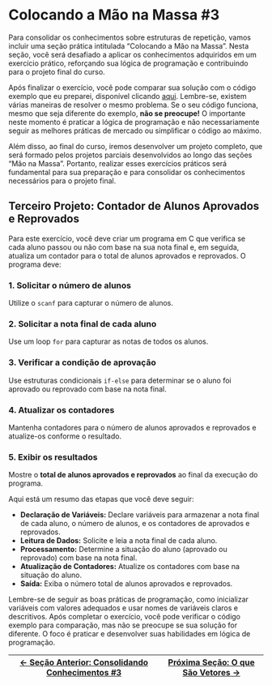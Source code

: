# Colocando a Mão na Massa #3

Para consolidar os conhecimentos sobre estruturas de repetição, vamos incluir uma seção prática intitulada “Colocando a Mão na Massa”. Nesta seção, você será desafiado a aplicar os conhecimentos adquiridos em um exercício prático, reforçando sua lógica de programação e contribuindo para o projeto final do curso.

Após finalizar o exercício, você pode comparar sua solução com o código exemplo que eu preparei, disponível clicando [aqui](). Lembre-se, existem várias maneiras de resolver o mesmo problema. Se o seu código funciona, mesmo que seja diferente do exemplo, **não se preocupe!** O importante neste momento é praticar a lógica de programação e não necessariamente seguir as melhores práticas de mercado ou simplificar o código ao máximo.

Além disso, ao final do curso, iremos desenvolver um projeto completo, que será formado pelos projetos parciais desenvolvidos ao longo das seções “Mão na Massa”. Portanto, realizar esses exercícios práticos será fundamental para sua preparação e para consolidar os conhecimentos necessários para o projeto final.

## Terceiro Projeto: Contador de Alunos Aprovados e Reprovados

Para este exercício, você deve criar um programa em C que verifica se cada aluno passou ou não com base na sua nota final e, em seguida, atualiza um contador para o total de alunos aprovados e reprovados. O programa deve:

### 1. Solicitar o número de alunos
Utilize o `scanf` para capturar o número de alunos.

### 2. Solicitar a nota final de cada aluno
Use um loop `for` para capturar as notas de todos os alunos.

### 3. Verificar a condição de aprovação
Use estruturas condicionais `if-else` para determinar se o aluno foi aprovado ou reprovado com base na nota final.

### 4. Atualizar os contadores
Mantenha contadores para o número de alunos aprovados e reprovados e atualize-os conforme o resultado.

### 5. Exibir os resultados
Mostre o **total de alunos aprovados e reprovados** ao final da execução do programa.

Aqui está um resumo das etapas que você deve seguir:
- **Declaração de Variáveis:** Declare variáveis para armazenar a nota final de cada aluno, o número de alunos, e os contadores de aprovados e reprovados.
- **Leitura de Dados:** Solicite e leia a nota final de cada aluno.
- **Processamento:** Determine a situação do aluno (aprovado ou reprovado) com base na nota final.
- **Atualização de Contadores:** Atualize os contadores com base na situação do aluno.
- **Saída:** Exiba o número total de alunos aprovados e reprovados.

Lembre-se de seguir as boas práticas de programação, como inicializar variáveis com valores adequados e usar nomes de variáveis claros e descritivos. Após completar o exercício, você pode verificar o código exemplo para comparação, mas não se preocupe se sua solução for diferente. O foco é praticar e desenvolver suas habilidades em lógica de programação.

| [← Seção Anterior: Consolidando Conhecimentos #3]() | [Próxima Seção: O que São Vetores →]() |
|---------------------------|------------------------------------------------------|